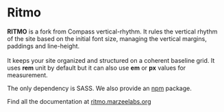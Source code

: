 # Ritmo

**RITMO** is a fork from Compass vertical-rhythm. It rules the vertical rhythm of the site based on the initial font size, managing the vertical margins, paddings and line-height.<br><br> It keeps your site organized and structured on a coherent baseline grid. It uses **rem** unit by default but it can also use **em** or **px** values for measurement.

The only dependency is SASS. We also provide an <a href="https://www.npmjs.com/package/ritmo">npm</a> package.

Find all the documentation at [ritmo.marzeelabs.org](http://ritmo.marzeelabs.org)